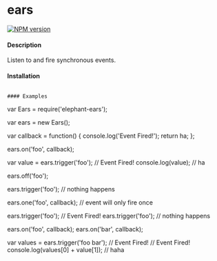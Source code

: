 ears
=============

[![NPM version](https://badge.fury.io/js/elephant-ears.svg)](http://badge.fury.io/js/elephant-ears)

#### Description

Listen to and fire synchronous events.

#### Installation

````npm install elephant-ears

#### Examples

````
var Ears = require('elephant-ears');

var ears = new Ears();

var callback = function() {
    console.log('Event Fired!');
    return ha;
};

ears.on('foo', callback);

var value = ears.trigger('foo');        // Event Fired!
console.log(value);                     // ha

ears.off('foo');

ears.trigger('foo');                    // nothing happens

ears.one('foo', callback);              // event will only fire once

ears.trigger('foo');                    // Event Fired!
ears.trigger('foo');                    // nothing happens

ears.on('foo', callback);
ears.on('bar', callback);

var values = ears.trigger('foo bar');   // Event Fired!
                                        // Event Fired!
console.log(values[0] + value[1]);      // haha

````
